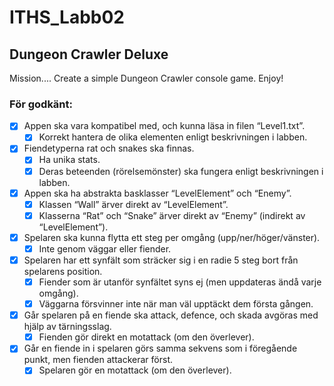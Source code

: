 # ITHS_Labb02
## Dungeon Crawler Deluxe
Mission.... Create a simple Dungeon Crawler console game. Enjoy!


### För godkänt:
- [x] Appen ska vara kompatibel med, och kunna läsa in filen “Level1.txt”.
  - [x] Korrekt hantera de olika elementen enligt beskrivningen i labben.
- [x] Fiendetyperna rat och snakes ska finnas.
  - [x] Ha unika stats.
  - [x] Deras beteenden (rörelsemönster) ska fungera enligt beskrivningen i labben.
- [x] Appen ska ha abstrakta basklasser “LevelElement” och “Enemy”.
  - [x] Klassen “Wall” ärver direkt av “LevelElement”.
  - [x] Klasserna “Rat” och “Snake” ärver direkt av “Enemy” (indirekt av “LevelElement”).
- [x] Spelaren ska kunna flytta ett steg per omgång (upp/ner/höger/vänster).
  - [x] Inte genom väggar eller fiender.
- [x] Spelaren har ett synfält som sträcker sig i en radie 5 steg bort från spelarens position.
  - [x] Fiender som är utanför synfältet syns ej (men uppdateras ändå varje omgång).
  - [x] Väggarna försvinner inte när man väl upptäckt dem första gången.
- [x] Går spelaren på en fiende ska attack, defence, och skada avgöras med hjälp av tärningsslag.
  - [x] Fienden gör direkt en motattack (om den överlever).
- [x] Går en fiende in i spelaren görs samma sekvens som i föregående punkt, men fienden attackerar först.
  - [x] Spelaren gör en motattack (om den överlever).
